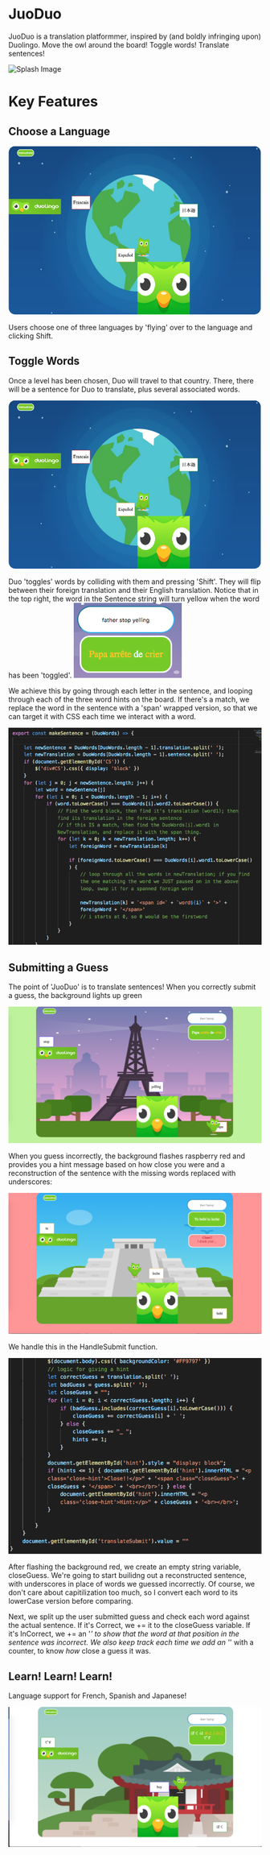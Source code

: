 # JuoDuo

JuoDuo is a translation platformmer, inspired by (and boldly infringing upon) Duolingo. Move the owl around the board! Toggle words! Translate sentences! 

![Splash Image](readmeResources/splash.png)

# Key Features 

## Choose a Language 
![Homepage Image](readmeResources/homepage.png)

Users choose one of three languages by 'flying' over to the language and clicking Shift. 


## Toggle Words 

Once a level has been chosen, Duo will travel to that country. There, there will be a sentence for Duo to translate, plus several associated words.

![Country Image](readmeResources/homepage.png)

Duo 'toggles' words by colliding with them and pressing 'Shift'. They will flip between their foreign translation and their English translation. Notice that in the top right, the word in the Sentence string will turn yellow when the word has been 'toggled'.
![Toggled Image](readmeResources/toggled.png)

We achieve this by going through each letter in the sentence, and looping through each of the three word hints on the board. If there's a match, we replace the word in the sentence with a 'span' wrapped version, so that we can target it with CSS each time we interact with a word.
 
![Make Sentence Logic](readmeResources/makeSentence.png)



## Submitting a Guess 

The point of 'JuoDuo' is to translate sentences! When you correctly submit a guess, the background lights up green

![Correct Image](readmeResources/correctGuess.png)

When you guess incorrectly, the background flashes raspberry red and provides you a hint message based on how close you were and a reconstruction of the sentence with the missing words replaced with underscores:

![Incorrect Image](readmeResources/closeGuess.png)

We handle this in the HandleSubmit function. 

![HandleSubmit Image](readmeResources/handleSubmit.png)

After flashing the background red, we create an empty string variable, closeGuess. We're going to start builidng out a reconstructed sentence, with underscores in place of words we guessed incorrectly. Of course, we don't care about capitilization too much, so I convert each word to its lowerCase version before comparing.

Next, we split up the user submitted guess and check each word against the actual sentence. If it's Correct, we += it to the closeGuess variable. If it's InCorrect, we += an '_' to show that the word at that position in the sentence was incorrect. We also keep track each time we add an '_' with a counter, to know *how* close a guess it was.

## Learn! Learn! Learn!

Language support for French, Spanish and Japanese! 


![Feed Page Image](readmeResources/japan.png)

